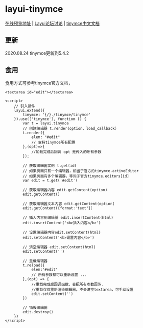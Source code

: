 # layui-tinymce

[在线预览地址](http://chick1993.gitee.io/layui-tinymce/layui_exts/) | [Layui论坛讨论](https://fly.layui.com/jie/63668/) | [tinymce中文文档](http://tinymce.ax-z.cn/)
## 更新
2020.08.24 tinymce更新到5.4.2
## 食用

食用方式可参考tinymce官方文档，

```
<textarea id="edit"></textarea>

<script>
    // 引入插件
    layui.extend({
        tinymce: '{/}./tinymce/tinymce'
    }).use(['tinymce'], function () {
        var t = layui.tinymce
        // 创建编辑器 t.render(option，load_callback)
        t.render({
            elem: "#edit"  
            // 支持tinymce所有配置      
        },(opt)=>{
            //加载完成后回调 opt 是传入的所有参数
        });
        
        // 获取编辑器实例 t.get(id)
        // 如果页面只有一个编辑器，相当于官方的tinymce.activeEditor
        // 如果页面有多个编辑器，等同于官方tinymce.editors[id]
        var edit = t.get('#edit')
            
        // 获取编辑器内容 edit.getContent(option)
        edit.getContent()
        
        // 获取编辑器文本内容 edit.getContent(option)
        edit.getContent({format:'text'})
            
        // 插入内容到编辑器 edit.insertContent(html)
        edit.insertContent('<b>插入内容</b>')
        
        // 设置编辑器内容edit.setContent(html)
        edit.setContent('<b>设置内容</b>')
               
        // 清空编辑器 edit.setContent(html)
        edit.setContent('')    
                
        // 重载编辑器
        t.reload({
            elem:'#edit'
            // 所有参数都可以重新设置 ...
        },(opt) => {
            //重载完成后回调函数，会把所有参数回传，
            //重载仅仅重新渲染编辑器，不会清空textarea，可手动设置
            edit.setContent('')
        })
        
        // 销毁编辑器
        edit.destroy()        
    })
</script>
```





